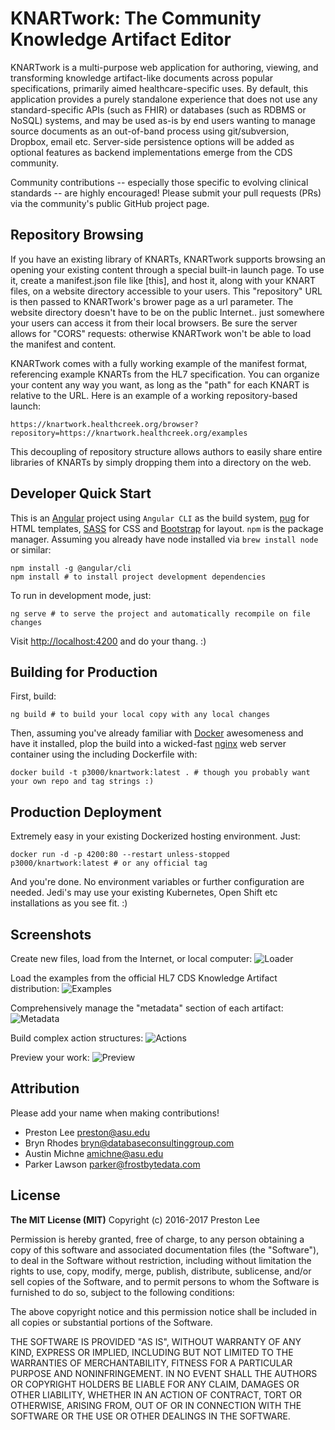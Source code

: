 # KNARTwork: The Community Knowledge Artifact Editor

KNARTwork is a multi-purpose web application for authoring, viewing, and transforming knowledge artifact-like documents across popular specifications, primarily aimed healthcare-specific uses. By default, this application provides a purely standalone experience that does not use any standard-specific APIs (such as FHIR) or databases (such as RDBMS or NoSQL) systems, and may be used as-is by end users wanting to manage source documents as an out-of-band process using git/subversion, Dropbox, email etc. Server-side persistence options will be added as optional features as backend implementations emerge from the CDS community.

Community contributions -- especially those specific to evolving clinical standards -- are highly encouraged! Please submit your pull requests (PRs) via the community's public GitHub project page.

## Repository Browsing

If you have an existing library of KNARTs, KNARTwork supports browsing an opening your existing content through a special built-in launch page. To use it, create a manifest.json file like [this], and host it, along with your KNART files, on a website directory accessible to your users. This "repository" URL is then passed to KNARTwork's brower page as a url parameter. The website directory doesn't have to be on the public Internet.. just somewhere your users can access it from their local browsers. Be sure the server allows for "CORS" requests: otherwise KNARTwork won't be able to load the manifest and content.

KNARTwork comes with a fully working example of the manifest format, referencing example KNARTs from the HL7 specification. You can organize your content any way you want, as long as the "path" for each KNART is relative to the URL. Here is an example of a working repository-based launch:

	https://knartwork.healthcreek.org/browser?repository=https://knartwork.healthcreek.org/examples

This decoupling of repository structure allows authors to easily share entire libraries of KNARTs by simply dropping them into a directory on the web.

## Developer Quick Start

This is an [Angular](https://angular.io) project using `Angular CLI` as the build system, [pug](https://pugjs.org/api/getting-started.html) for HTML templates, [SASS](http://sass-lang.com) for CSS and [Bootstrap](http://getbootstrap.com/) for layout. `npm` is the package manager. Assuming you already have node installed via `brew install node` or similar:

	npm install -g @angular/cli
	npm install # to install project development dependencies

To run in development mode, just:

	ng serve # to serve the project and automatically recompile on file changes

Visit [http://localhost:4200](http://localhost:4200) and do your thang. :)

## Building for Production

First, build:

	ng build # to build your local copy with any local changes

Then, assuming you've already familiar with [Docker](https://www.docker.com) awesomeness and have it installed, plop the build into a wicked-fast [nginx](http://nginx.org) web server container using the including Dockerfile with:

	docker build -t p3000/knartwork:latest . # though you probably want your own repo and tag strings :)

## Production Deployment

Extremely easy in your existing Dockerized hosting environment. Just:

	docker run -d -p 4200:80 --restart unless-stopped p3000/knartwork:latest # or any official tag

And you're done. No environment variables or further configuration are needed. Jedi's may use your existing Kubernetes, Open Shift etc installations as you see fit. :)

## Screenshots

Create new files, load from the Internet, or local computer:
![Loader](https://raw.githubusercontent.com/preston/knartwork/master/screenshots/1.png)

Load the examples from the official HL7 CDS Knowledge Artifact distribution:
![Examples](https://raw.githubusercontent.com/preston/knartwork/master/screenshots/2.png)

Comprehensively manage the "metadata" section of each artifact:
![Metadata](https://raw.githubusercontent.com/preston/knartwork/master/screenshots/3.png)

Build complex action structures:
![Actions](https://raw.githubusercontent.com/preston/knartwork/master/screenshots/4.png)

Preview your work:
![Preview](https://raw.githubusercontent.com/preston/knartwork/master/screenshots/5.png)

## Attribution

Please add your name when making contributions!

* Preston Lee <preston@asu.edu>
* Bryn Rhodes <bryn@databaseconsultinggroup.com>
* Austin Michne <amichne@asu.edu>
* Parker Lawson <parker@frostbytedata.com>

## License

**The MIT License (MIT)**
Copyright (c) 2016-2017 Preston Lee

Permission is hereby granted, free of charge, to any person obtaining a copy of this software and associated documentation files (the "Software"), to deal in the Software without restriction, including without limitation the rights to use, copy, modify, merge, publish, distribute, sublicense, and/or sell copies of the Software, and to permit persons to whom the Software is furnished to do so, subject to the following conditions:

The above copyright notice and this permission notice shall be included in all copies or substantial portions of the Software.

THE SOFTWARE IS PROVIDED "AS IS", WITHOUT WARRANTY OF ANY KIND, EXPRESS OR IMPLIED, INCLUDING BUT NOT LIMITED TO THE WARRANTIES OF MERCHANTABILITY, FITNESS FOR A PARTICULAR PURPOSE AND NONINFRINGEMENT. IN NO EVENT SHALL THE AUTHORS OR COPYRIGHT HOLDERS BE LIABLE FOR ANY CLAIM, DAMAGES OR OTHER LIABILITY, WHETHER IN AN ACTION OF CONTRACT, TORT OR OTHERWISE, ARISING FROM, OUT OF OR IN CONNECTION WITH THE SOFTWARE OR THE USE OR OTHER DEALINGS IN THE SOFTWARE.

